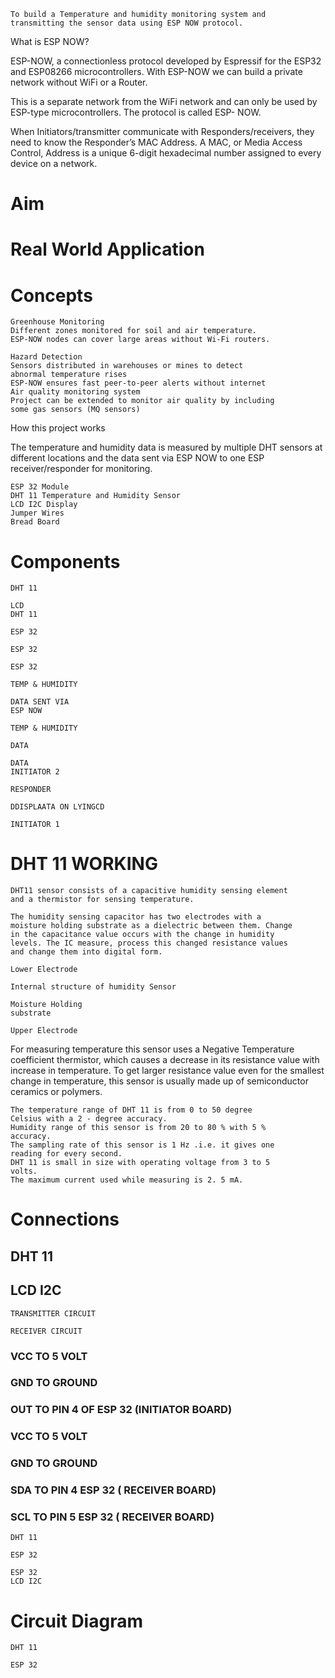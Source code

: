 ```
To build a Temperature and humidity monitoring system and
transmitting the sensor data using ESP NOW protocol.
```
What is ESP NOW?

ESP-NOW, a connectionless protocol developed by Espressif for
the ESP32 and ESP08266 microcontrollers. With ESP-NOW we can
build a private network without WiFi or a Router.

This is a separate network from the WiFi network and can only be
used by ESP-type microcontrollers. The protocol is called ESP-
NOW.

When Initiators/transmitter communicate with
Responders/receivers, they need to know the Responder’s MAC
Address.
A MAC, or Media Access Control, Address is a unique 6-digit
hexadecimal number assigned to every device on a network.

# Aim

# Real World Application

# Concepts

```
Greenhouse Monitoring
Different zones monitored for soil and air temperature.
ESP-NOW nodes can cover large areas without Wi-Fi routers.
```
```
Hazard Detection
Sensors distributed in warehouses or mines to detect
abnormal temperature rises
ESP-NOW ensures fast peer-to-peer alerts without internet
Air quality monitoring system
Project can be extended to monitor air quality by including
some gas sensors (MQ sensors)
```

How this project works

The temperature and humidity data is measured by multiple DHT
sensors at different locations and the data sent via ESP NOW to
one ESP receiver/responder for monitoring.

```
ESP 32 Module
DHT 11 Temperature and Humidity Sensor
LCD I2C Display
Jumper Wires
Bread Board
```
# Components

```
DHT 11
```
```
LCD
DHT 11
```
```
ESP 32
```
```
ESP 32
```
```
ESP 32
```
```
TEMP & HUMIDITY
```
```
DATA SENT VIA
ESP NOW
```
```
TEMP & HUMIDITY
```
```
DATA
```
```
DATA
INITIATOR 2
```
```
RESPONDER
```
```
DDISPLAATA ON LYINGCD
```
```
INITIATOR 1
```

# DHT 11 WORKING

```
DHT11 sensor consists of a capacitive humidity sensing element
and a thermistor for sensing temperature.
```
```
The humidity sensing capacitor has two electrodes with a
moisture holding substrate as a dielectric between them. Change
in the capacitance value occurs with the change in humidity
levels. The IC measure, process this changed resistance values
and change them into digital form.
```
```
Lower Electrode
```
```
Internal structure of humidity Sensor
```
```
Moisture Holding
substrate
```
```
Upper Electrode
```

For measuring temperature this sensor uses a Negative
Temperature coefficient thermistor, which causes a decrease in
its resistance value with increase in temperature. To get larger
resistance value even for the smallest change in temperature, this
sensor is usually made up of semiconductor ceramics or
polymers.

```
The temperature range of DHT 11 is from 0 to 50 degree
Celsius with a 2 - degree accuracy.
Humidity range of this sensor is from 20 to 80 % with 5 %
accuracy.
The sampling rate of this sensor is 1 Hz .i.e. it gives one
reading for every second.
DHT 11 is small in size with operating voltage from 3 to 5
volts.
The maximum current used while measuring is 2. 5 mA.
```

# Connections

## DHT 11

## LCD I2C

```
TRANSMITTER CIRCUIT
```
```
RECEIVER CIRCUIT
```
### VCC TO 5 VOLT

### GND TO GROUND

### OUT TO PIN 4 OF ESP 32 (INITIATOR BOARD)

### VCC TO 5 VOLT

### GND TO GROUND

### SDA TO PIN 4 ESP 32 ( RECEIVER BOARD)

### SCL TO PIN 5 ESP 32 ( RECEIVER BOARD)

```
DHT 11
```
```
ESP 32
```
```
ESP 32
LCD I2C
```

# Circuit Diagram

```
DHT 11
```
```
ESP 32
```

